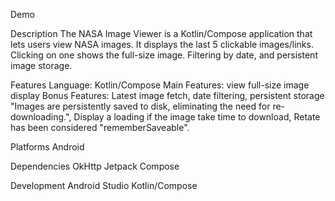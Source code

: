 Demo 

Description
The NASA Image Viewer is a Kotlin/Compose application that lets users view NASA images. It displays the last 5 clickable images/links. Clicking on one shows the full-size image. 
Filtering by date, and persistent image storage.

Features
Language: Kotlin/Compose
Main Features: view full-size image display
Bonus Features: Latest image fetch, date filtering, persistent storage "Images are persistently saved to disk, eliminating the need for re-downloading.", 
Display a loading if the image take time to download, Retate has been considered "rememberSaveable".

Platforms
Android

Dependencies
OkHttp
Jetpack Compose


Development
Android Studio
Kotlin/Compose
